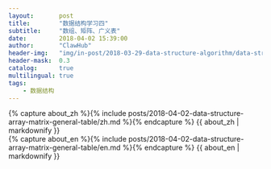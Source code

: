 ```yaml
---
layout:       post
title:        "数据结构学习四"
subtitle:     "数组、矩阵、广义表"
date:         2018-04-02 15:39:00
author:       "ClawHub"
header-img:   "img/in-post/2018-03-29-data-structure-algorithm/data-structure.jpg"
header-mask:  0.3
catalog:      true
multilingual: true
tags:
    - 数据结构
---
```


<!-- Chinese Version -->
<div class="zh post-container">
    {% capture about_zh %}{% include posts/2018-04-02-data-structure-array-matrix-general-table/zh.md %}{% endcapture %}
    {{ about_zh | markdownify }}
</div>

<!-- English Version -->
<div class="en post-container">
    {% capture about_en %}{% include posts/2018-04-02-data-structure-array-matrix-general-table/en.md %}{% endcapture %}
    {{ about_en | markdownify }}
</div>
